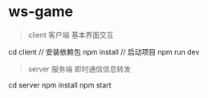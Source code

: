# ws-game

> client 客户端
基本界面交互

cd client
// 安装依赖包
npm install 
// 启动项目
npm run dev


> server 服务端
即时通信信息转发

cd server
npm install
npm start
